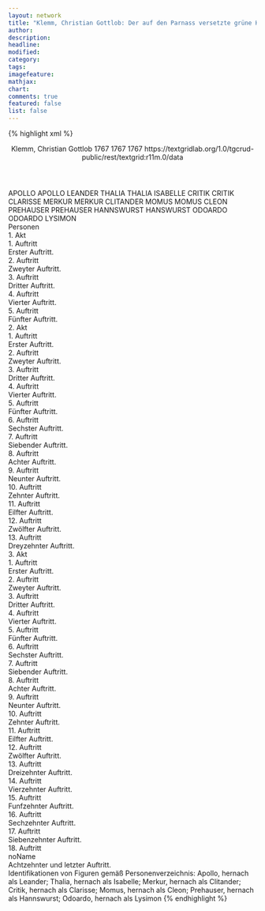 ```yaml
---
layout: network
title: "Klemm, Christian Gottlob: Der auf den Parnass versetzte grüne Hut (1767)"
author:
description:
headline:
modified:
category:
tags:
imagefeature: 
mathjax: 
chart: 
comments: true
featured: false
list: false
---
```

{% highlight xml %}
<?xml-model href="https://raw.githubusercontent.com/DLiNa/project/master/rules/lina.rnc"?><?xml-model href="https://raw.githubusercontent.com/DLiNa/project/master/rules/lina.sch"?>
<play xmlns="http://lina.digital">
  <header>
    <title>Der auf den Parnass versetzte grüne Hut</title>
    <subtitle/>
    <genretitle/>
    <author>Klemm, Christian Gottlob</author>
    <date type="print" when="1767">1767</date>
    <date type="premiere" when="1767">1767</date>
    <date type="written" when="1767">1767</date>
    <source>https://textgridlab.org/1.0/tgcrud-public/rest/textgrid:r11m.0/data</source>
  </header>
  <personae>
    <character>
      <name>APOLLO</name>
      <alias xml:id="apollo">
        <name>APOLLO</name>
      </alias>
      <alias xml:id="leander">
        <name>LEANDER</name>
      </alias>
    </character>
    <character>
      <name>THALIA</name>
      <alias xml:id="thalia">
        <name>THALIA</name>
      </alias>
      <alias xml:id="isabelle">
        <name>ISABELLE</name>
      </alias>
    </character>
    <character>
      <name>CRITIK</name>
      <alias xml:id="critik">
        <name>CRITIK</name>
      </alias>
      <alias xml:id="clarisse">
        <name>CLARISSE</name>
      </alias>
    </character>
    <character>
      <name>MERKUR</name>
      <alias xml:id="merkur">
        <name>MERKUR</name>
      </alias>
      <alias xml:id="clitander">
        <name>CLITANDER</name>
      </alias>
    </character>
    <character>
      <name>MOMUS</name>
      <alias xml:id="momus">
        <name>MOMUS</name>
      </alias>
      <alias xml:id="cleon">
        <name>CLEON</name>
      </alias>
    </character>
    <character>
      <name>PREHAUSER</name>
      <alias xml:id="prehauser">
        <name>PREHAUSER</name>
      </alias>
      <alias xml:id="hannswurst">
        <name>HANNSWURST</name>
      </alias>
      <alias xml:id="hanswurst">
        <name>HANSWURST</name>
      </alias>
    </character>
    <character>
      <name>ODOARDO</name>
      <alias xml:id="odoardo">
        <name>ODOARDO</name>
      </alias>
      <alias xml:id="lysimon">
        <name>LYSIMON</name>
      </alias>
    </character>
  </personae>
  <text>
    <div>
      <head>Personen</head>
    </div>
    <div>
      <head>1. Akt</head>
      <div>
        <head>1. Auftritt</head>
        <div>
          <head>Erster Auftritt.</head>
          <sp who="#apollo">
            <amount n="4" unit="speech_acts"/>
            <amount n="190" unit="words"/>
            <amount n="1140" unit="chars"/>
          </sp>
          <sp who="#thalia">
            <amount n="3" unit="speech_acts"/>
            <amount n="204" unit="words"/>
            <amount n="1191" unit="chars"/>
          </sp>
        </div>
      </div>
      <div>
        <head>2. Auftritt</head>
        <div>
          <head>Zweyter Auftritt.</head>
          <sp who="#critik">
            <amount n="7" unit="speech_acts"/>
            <amount n="195" unit="words"/>
            <amount n="2" unit="lines"/>
            <amount n="1090" unit="chars"/>
          </sp>
          <sp who="#apollo">
            <amount n="6" unit="speech_acts"/>
            <amount n="617" unit="words"/>
            <amount n="3" unit="lines"/>
            <amount n="3605" unit="chars"/>
          </sp>
          <sp who="#thalia">
            <amount n="2" unit="speech_acts"/>
            <amount n="31" unit="words"/>
            <amount n="2" unit="lines"/>
            <amount n="185" unit="chars"/>
          </sp>
        </div>
      </div>
      <div>
        <head>3. Auftritt</head>
        <div>
          <head>Dritter Auftritt.</head>
          <sp who="#merkur">
            <amount n="8" unit="speech_acts"/>
            <amount n="309" unit="words"/>
            <amount n="3" unit="lines"/>
            <amount n="1716" unit="chars"/>
          </sp>
          <sp who="#apollo">
            <amount n="5" unit="speech_acts"/>
            <amount n="100" unit="words"/>
            <amount n="3" unit="lines"/>
            <amount n="580" unit="chars"/>
          </sp>
          <sp who="#thalia">
            <amount n="2" unit="speech_acts"/>
            <amount n="30" unit="words"/>
            <amount n="2" unit="lines"/>
            <amount n="177" unit="chars"/>
          </sp>
          <sp who="#critik">
            <amount n="5" unit="speech_acts"/>
            <amount n="114" unit="words"/>
            <amount n="3" unit="lines"/>
            <amount n="600" unit="chars"/>
          </sp>
        </div>
      </div>
      <div>
        <head>4. Auftritt</head>
        <div>
          <head>Vierter Auftritt.</head>
          <sp who="#critik">
            <amount n="1" unit="speech_acts"/>
            <amount n="121" unit="words"/>
            <amount n="694" unit="chars"/>
          </sp>
        </div>
      </div>
      <div>
        <head>5. Auftritt</head>
        <div>
          <head>Fünfter Auftritt.</head>
          <sp who="#momus">
            <amount n="12" unit="speech_acts"/>
            <amount n="217" unit="words"/>
            <amount n="14" unit="lines"/>
            <amount n="1067" unit="chars"/>
          </sp>
          <sp who="#critik">
            <amount n="11" unit="speech_acts"/>
            <amount n="146" unit="words"/>
            <amount n="8" unit="lines"/>
            <amount n="736" unit="chars"/>
          </sp>
        </div>
      </div>
    </div>
    <div>
      <head>2. Akt</head>
      <div>
        <head>1. Auftritt</head>
        <div>
          <head>Erster Auftritt.</head>
          <sp who="#clitander">
            <amount n="13" unit="speech_acts"/>
            <amount n="234" unit="words"/>
            <amount n="7" unit="lines"/>
            <amount n="1269" unit="chars"/>
          </sp>
          <sp who="#prehauser">
            <amount n="12" unit="speech_acts"/>
            <amount n="220" unit="words"/>
            <amount n="8" unit="lines"/>
            <amount n="1154" unit="chars"/>
          </sp>
        </div>
      </div>
      <div>
        <head>2. Auftritt</head>
        <div>
          <head>Zweyter Auftritt.</head>
          <sp who="#clarisse">
            <amount n="4" unit="speech_acts"/>
            <amount n="51" unit="words"/>
            <amount n="3" unit="lines"/>
            <amount n="252" unit="chars"/>
          </sp>
          <sp who="#leander">
            <amount n="2" unit="speech_acts"/>
            <amount n="17" unit="words"/>
            <amount n="2" unit="lines"/>
            <amount n="84" unit="chars"/>
          </sp>
          <sp who="#clitander">
            <amount n="3" unit="speech_acts"/>
            <amount n="27" unit="words"/>
            <amount n="3" unit="lines"/>
            <amount n="150" unit="chars"/>
          </sp>
          <sp who="#isabelle">
            <amount n="2" unit="speech_acts"/>
            <amount n="6" unit="words"/>
            <amount n="2" unit="lines"/>
            <amount n="43" unit="chars"/>
          </sp>
          <sp who="#cleon">
            <amount n="1" unit="speech_acts"/>
            <amount n="9" unit="words"/>
            <amount n="1" unit="lines"/>
            <amount n="49" unit="chars"/>
          </sp>
        </div>
      </div>
      <div>
        <head>3. Auftritt</head>
        <div>
          <head>Dritter Auftritt.</head>
          <sp who="#leander">
            <amount n="4" unit="speech_acts"/>
            <amount n="194" unit="words"/>
            <amount n="2" unit="lines"/>
            <amount n="1187" unit="chars"/>
          </sp>
          <sp who="#isabelle">
            <amount n="1" unit="speech_acts"/>
            <amount n="19" unit="words"/>
            <amount n="1" unit="lines"/>
            <amount n="91" unit="chars"/>
          </sp>
          <sp who="#prehauser">
            <amount n="2" unit="speech_acts"/>
            <amount n="21" unit="words"/>
            <amount n="2" unit="lines"/>
            <amount n="119" unit="chars"/>
          </sp>
          <sp who="#odoardo">
            <amount n="4" unit="speech_acts"/>
            <amount n="50" unit="words"/>
            <amount n="4" unit="lines"/>
            <amount n="283" unit="chars"/>
          </sp>
          <sp who="#clitander">
            <amount n="1" unit="speech_acts"/>
            <amount n="5" unit="words"/>
            <amount n="1" unit="lines"/>
            <amount n="30" unit="chars"/>
          </sp>
          <sp who="#cleon">
            <amount n="1" unit="speech_acts"/>
            <amount n="10" unit="words"/>
            <amount n="1" unit="lines"/>
            <amount n="49" unit="chars"/>
          </sp>
          <sp who="#clarisse">
            <amount n="2" unit="speech_acts"/>
            <amount n="9" unit="words"/>
            <amount n="2" unit="lines"/>
            <amount n="46" unit="chars"/>
          </sp>
        </div>
      </div>
      <div>
        <head>4. Auftritt</head>
        <div>
          <head>Vierter Auftritt.</head>
          <sp who="#clarisse">
            <amount n="7" unit="speech_acts"/>
            <amount n="175" unit="words"/>
            <amount n="5" unit="lines"/>
            <amount n="936" unit="chars"/>
          </sp>
          <sp who="#lysimon">
            <amount n="6" unit="speech_acts"/>
            <amount n="61" unit="words"/>
            <amount n="5" unit="lines"/>
            <amount n="328" unit="chars"/>
          </sp>
        </div>
      </div>
      <div>
        <head>5. Auftritt</head>
        <div>
          <head>Fünfter Auftritt.</head>
          <sp who="#lysimon">
            <amount n="20" unit="speech_acts"/>
            <amount n="458" unit="words"/>
            <amount n="14" unit="lines"/>
            <amount n="2372" unit="chars"/>
          </sp>
          <sp who="#isabelle">
            <amount n="19" unit="speech_acts"/>
            <amount n="407" unit="words"/>
            <amount n="12" unit="lines"/>
            <amount n="2316" unit="chars"/>
          </sp>
        </div>
      </div>
      <div>
        <head>6. Auftritt</head>
        <div>
          <head>Sechster Auftritt.</head>
          <sp who="#clitander">
            <amount n="8" unit="speech_acts"/>
            <amount n="323" unit="words"/>
            <amount n="2" unit="lines"/>
            <amount n="1840" unit="chars"/>
          </sp>
          <sp who="#leander">
            <amount n="8" unit="speech_acts"/>
            <amount n="101" unit="words"/>
            <amount n="6" unit="lines"/>
            <amount n="547" unit="chars"/>
          </sp>
        </div>
      </div>
      <div>
        <head>7. Auftritt</head>
        <div>
          <head>Siebender Auftritt.</head>
          <sp who="#isabelle">
            <amount n="6" unit="speech_acts"/>
            <amount n="88" unit="words"/>
            <amount n="4" unit="lines"/>
            <amount n="484" unit="chars"/>
          </sp>
          <sp who="#clitander">
            <amount n="4" unit="speech_acts"/>
            <amount n="54" unit="words"/>
            <amount n="3" unit="lines"/>
            <amount n="297" unit="chars"/>
          </sp>
          <sp who="#leander">
            <amount n="4" unit="speech_acts"/>
            <amount n="47" unit="words"/>
            <amount n="3" unit="lines"/>
            <amount n="245" unit="chars"/>
          </sp>
        </div>
      </div>
      <div>
        <head>8. Auftritt</head>
        <div>
          <head>Achter Auftritt.</head>
          <sp who="#isabelle">
            <amount n="5" unit="speech_acts"/>
            <amount n="83" unit="words"/>
            <amount n="3" unit="lines"/>
            <amount n="510" unit="chars"/>
          </sp>
          <sp who="#leander">
            <amount n="4" unit="speech_acts"/>
            <amount n="347" unit="words"/>
            <amount n="2" unit="lines"/>
            <amount n="1932" unit="chars"/>
          </sp>
        </div>
      </div>
      <div>
        <head>9. Auftritt</head>
        <div>
          <head>Neunter Auftritt.</head>
          <sp who="#cleon">
            <amount n="9" unit="speech_acts"/>
            <amount n="273" unit="words"/>
            <amount n="2" unit="lines"/>
            <amount n="1523" unit="chars"/>
          </sp>
          <sp who="#isabelle">
            <amount n="3" unit="speech_acts"/>
            <amount n="39" unit="words"/>
            <amount n="2" unit="lines"/>
            <amount n="202" unit="chars"/>
          </sp>
          <sp who="#leander">
            <amount n="7" unit="speech_acts"/>
            <amount n="76" unit="words"/>
            <amount n="6" unit="lines"/>
            <amount n="433" unit="chars"/>
          </sp>
        </div>
      </div>
      <div>
        <head>10. Auftritt</head>
        <div>
          <head>Zehnter Auftritt.</head>
          <sp who="#lysimon">
            <amount n="2" unit="speech_acts"/>
            <amount n="50" unit="words"/>
            <amount n="1" unit="lines"/>
            <amount n="277" unit="chars"/>
          </sp>
          <sp who="#cleon">
            <amount n="4" unit="speech_acts"/>
            <amount n="30" unit="words"/>
            <amount n="4" unit="lines"/>
            <amount n="178" unit="chars"/>
          </sp>
          <sp who="#clitander">
            <amount n="2" unit="speech_acts"/>
            <amount n="17" unit="words"/>
            <amount n="2" unit="lines"/>
            <amount n="90" unit="chars"/>
          </sp>
          <sp who="#leander">
            <amount n="2" unit="speech_acts"/>
            <amount n="25" unit="words"/>
            <amount n="2" unit="lines"/>
            <amount n="164" unit="chars"/>
          </sp>
          <sp who="#isabelle">
            <amount n="1" unit="speech_acts"/>
            <amount n="8" unit="words"/>
            <amount n="1" unit="lines"/>
            <amount n="48" unit="chars"/>
          </sp>
        </div>
      </div>
      <div>
        <head>11. Auftritt</head>
        <div>
          <head>Eilfter Auftritt.</head>
          <sp who="#leander">
            <amount n="1" unit="speech_acts"/>
            <amount n="96" unit="words"/>
            <amount n="564" unit="chars"/>
          </sp>
        </div>
      </div>
      <div>
        <head>12. Auftritt</head>
        <div>
          <head>Zwölfter Auftritt.</head>
          <sp who="#clarisse">
            <amount n="9" unit="speech_acts"/>
            <amount n="133" unit="words"/>
            <amount n="6" unit="lines"/>
            <amount n="678" unit="chars"/>
          </sp>
          <sp who="#leander">
            <amount n="9" unit="speech_acts"/>
            <amount n="84" unit="words"/>
            <amount n="8" unit="lines"/>
            <amount n="445" unit="chars"/>
          </sp>
        </div>
      </div>
      <div>
        <head>13. Auftritt</head>
        <div>
          <head>Dreyzehnter Auftritt.</head>
          <sp who="#leander">
            <amount n="8" unit="speech_acts"/>
            <amount n="120" unit="words"/>
            <amount n="5" unit="lines"/>
            <amount n="658" unit="chars"/>
          </sp>
          <sp who="#hannswurst">
            <amount n="8" unit="speech_acts"/>
            <amount n="218" unit="words"/>
            <amount n="3" unit="lines"/>
            <amount n="1147" unit="chars"/>
          </sp>
        </div>
      </div>
    </div>
    <div>
      <head>3. Akt</head>
      <div>
        <head>1. Auftritt</head>
        <div>
          <head>Erster Auftritt.</head>
          <sp who="#hannswurst">
            <amount n="17" unit="speech_acts"/>
            <amount n="366" unit="words"/>
            <amount n="9" unit="lines"/>
            <amount n="2003" unit="chars"/>
          </sp>
          <sp who="#clarisse">
            <amount n="16" unit="speech_acts"/>
            <amount n="225" unit="words"/>
            <amount n="15" unit="lines"/>
            <amount n="1108" unit="chars"/>
          </sp>
        </div>
      </div>
      <div>
        <head>2. Auftritt</head>
        <div>
          <head>Zweyter Auftritt.</head>
          <sp who="#leander">
            <amount n="3" unit="speech_acts"/>
            <amount n="28" unit="words"/>
            <amount n="3" unit="lines"/>
            <amount n="158" unit="chars"/>
          </sp>
          <sp who="#isabelle">
            <amount n="2" unit="speech_acts"/>
            <amount n="22" unit="words"/>
            <amount n="2" unit="lines"/>
            <amount n="113" unit="chars"/>
          </sp>
          <sp who="#clarisse">
            <amount n="1" unit="speech_acts"/>
            <amount n="3" unit="words"/>
            <amount n="1" unit="lines"/>
            <amount n="15" unit="chars"/>
          </sp>
          <sp who="#hannswurst">
            <amount n="1" unit="speech_acts"/>
            <amount n="3" unit="words"/>
            <amount n="1" unit="lines"/>
            <amount n="19" unit="chars"/>
          </sp>
        </div>
      </div>
      <div>
        <head>3. Auftritt</head>
        <div>
          <head>Dritter Auftritt.</head>
          <sp who="#lysimon">
            <amount n="3" unit="speech_acts"/>
            <amount n="29" unit="words"/>
            <amount n="3" unit="lines"/>
            <amount n="148" unit="chars"/>
          </sp>
          <sp who="#clarisse">
            <amount n="1" unit="speech_acts"/>
            <amount n="31" unit="words"/>
            <amount n="164" unit="chars"/>
          </sp>
          <sp who="#leander">
            <amount n="2" unit="speech_acts"/>
            <amount n="41" unit="words"/>
            <amount n="1" unit="lines"/>
            <amount n="222" unit="chars"/>
          </sp>
          <sp who="#clitander">
            <amount n="1" unit="speech_acts"/>
            <amount n="5" unit="words"/>
            <amount n="1" unit="lines"/>
            <amount n="25" unit="chars"/>
          </sp>
        </div>
      </div>
      <div>
        <head>4. Auftritt</head>
        <div>
          <head>Vierter Auftritt.</head>
          <sp who="#hanswurst">
            <amount n="1" unit="speech_acts"/>
            <amount n="12" unit="words"/>
            <amount n="1" unit="lines"/>
            <amount n="64" unit="chars"/>
          </sp>
          <sp who="#lysimon">
            <amount n="6" unit="speech_acts"/>
            <amount n="64" unit="words"/>
            <amount n="5" unit="lines"/>
            <amount n="323" unit="chars"/>
          </sp>
          <sp who="#hannswurst">
            <amount n="9" unit="speech_acts"/>
            <amount n="272" unit="words"/>
            <amount n="3" unit="lines"/>
            <amount n="1525" unit="chars"/>
          </sp>
          <sp who="#isabelle">
            <amount n="3" unit="speech_acts"/>
            <amount n="22" unit="words"/>
            <amount n="3" unit="lines"/>
            <amount n="105" unit="chars"/>
          </sp>
          <sp who="#clarisse">
            <amount n="2" unit="speech_acts"/>
            <amount n="18" unit="words"/>
            <amount n="2" unit="lines"/>
            <amount n="100" unit="chars"/>
          </sp>
        </div>
      </div>
      <div>
        <head>5. Auftritt</head>
        <div>
          <head>Fünfter Auftritt.</head>
          <sp who="#lysimon">
            <amount n="16" unit="speech_acts"/>
            <amount n="140" unit="words"/>
            <amount n="15" unit="lines"/>
            <amount n="704" unit="chars"/>
          </sp>
          <sp who="#hannswurst">
            <amount n="16" unit="speech_acts"/>
            <amount n="222" unit="words"/>
            <amount n="12" unit="lines"/>
            <amount n="1177" unit="chars"/>
          </sp>
        </div>
      </div>
      <div>
        <head>6. Auftritt</head>
        <div>
          <head>Sechster Auftritt.</head>
          <sp who="#lysimon">
            <amount n="7" unit="speech_acts"/>
            <amount n="68" unit="words"/>
            <amount n="7" unit="lines"/>
            <amount n="323" unit="chars"/>
          </sp>
          <sp who="#cleon">
            <amount n="6" unit="speech_acts"/>
            <amount n="55" unit="words"/>
            <amount n="5" unit="lines"/>
            <amount n="291" unit="chars"/>
          </sp>
        </div>
      </div>
      <div>
        <head>7. Auftritt</head>
        <div>
          <head>Siebender Auftritt.</head>
          <sp who="#hannswurst">
            <amount n="25" unit="speech_acts"/>
            <amount n="443" unit="words"/>
            <amount n="17" unit="lines"/>
            <amount n="2346" unit="chars"/>
          </sp>
          <sp who="#lysimon">
            <amount n="11" unit="speech_acts"/>
            <amount n="84" unit="words"/>
            <amount n="11" unit="lines"/>
            <amount n="436" unit="chars"/>
          </sp>
          <sp who="#cleon">
            <amount n="15" unit="speech_acts"/>
            <amount n="119" unit="words"/>
            <amount n="15" unit="lines"/>
            <amount n="624" unit="chars"/>
          </sp>
        </div>
      </div>
      <div>
        <head>8. Auftritt</head>
        <div>
          <head>Achter Auftritt.</head>
          <sp who="#lysimon">
            <amount n="6" unit="speech_acts"/>
            <amount n="117" unit="words"/>
            <amount n="3" unit="lines"/>
            <amount n="624" unit="chars"/>
          </sp>
          <sp who="#isabelle">
            <amount n="2" unit="speech_acts"/>
            <amount n="7" unit="words"/>
            <amount n="2" unit="lines"/>
            <amount n="36" unit="chars"/>
          </sp>
          <sp who="#leander">
            <amount n="3" unit="speech_acts"/>
            <amount n="117" unit="words"/>
            <amount n="1" unit="lines"/>
            <amount n="676" unit="chars"/>
          </sp>
          <sp who="#clarisse">
            <amount n="2" unit="speech_acts"/>
            <amount n="29" unit="words"/>
            <amount n="1" unit="lines"/>
            <amount n="163" unit="chars"/>
          </sp>
        </div>
      </div>
      <div>
        <head>9. Auftritt</head>
        <div>
          <head>Neunter Auftritt.</head>
          <sp who="#hannswurst">
            <amount n="24" unit="speech_acts"/>
            <amount n="577" unit="words"/>
            <amount n="16" unit="lines"/>
            <amount n="3254" unit="chars"/>
          </sp>
          <sp who="#lysimon">
            <amount n="9" unit="speech_acts"/>
            <amount n="91" unit="words"/>
            <amount n="8" unit="lines"/>
            <amount n="453" unit="chars"/>
          </sp>
          <sp who="#clarisse">
            <amount n="18" unit="speech_acts"/>
            <amount n="197" unit="words"/>
            <amount n="15" unit="lines"/>
            <amount n="1044" unit="chars"/>
          </sp>
        </div>
      </div>
      <div>
        <head>10. Auftritt</head>
        <div>
          <head>Zehnter Auftritt.</head>
          <sp who="#lysimon">
            <amount n="1" unit="speech_acts"/>
            <amount n="55" unit="words"/>
            <amount n="306" unit="chars"/>
          </sp>
        </div>
      </div>
      <div>
        <head>11. Auftritt</head>
        <div>
          <head>Eilfter Auftritt.</head>
          <sp who="#lysimon">
            <amount n="3" unit="speech_acts"/>
            <amount n="62" unit="words"/>
            <amount n="2" unit="lines"/>
            <amount n="344" unit="chars"/>
          </sp>
          <sp who="#leander">
            <amount n="2" unit="speech_acts"/>
            <amount n="27" unit="words"/>
            <amount n="2" unit="lines"/>
            <amount n="162" unit="chars"/>
          </sp>
        </div>
      </div>
      <div>
        <head>12. Auftritt</head>
        <div>
          <head>Zwölfter Auftritt.</head>
          <sp who="#clarisse">
            <amount n="2" unit="speech_acts"/>
            <amount n="53" unit="words"/>
            <amount n="1" unit="lines"/>
            <amount n="302" unit="chars"/>
          </sp>
          <sp who="#clitander">
            <amount n="1" unit="speech_acts"/>
            <amount n="10" unit="words"/>
            <amount n="1" unit="lines"/>
            <amount n="60" unit="chars"/>
          </sp>
          <sp who="#lysimon">
            <amount n="1" unit="speech_acts"/>
            <amount n="15" unit="words"/>
            <amount n="1" unit="lines"/>
            <amount n="73" unit="chars"/>
          </sp>
        </div>
      </div>
      <div>
        <head>13. Auftritt</head>
        <div>
          <head>Dreizehnter Auftritt.</head>
          <sp who="#hannswurst">
            <amount n="6" unit="speech_acts"/>
            <amount n="348" unit="words"/>
            <amount n="2145" unit="chars"/>
          </sp>
          <sp who="#lysimon">
            <amount n="8" unit="speech_acts"/>
            <amount n="164" unit="words"/>
            <amount n="4" unit="lines"/>
            <amount n="875" unit="chars"/>
          </sp>
          <sp who="#clitander">
            <amount n="1" unit="speech_acts"/>
            <amount n="31" unit="words"/>
            <amount n="185" unit="chars"/>
          </sp>
          <sp who="#leander">
            <amount n="4" unit="speech_acts"/>
            <amount n="58" unit="words"/>
            <amount n="2" unit="lines"/>
            <amount n="334" unit="chars"/>
          </sp>
        </div>
      </div>
      <div>
        <head>14. Auftritt</head>
        <div>
          <head>Vierzehnter Auftritt.</head>
          <sp who="#cleon">
            <amount n="2" unit="speech_acts"/>
            <amount n="86" unit="words"/>
            <amount n="1" unit="lines"/>
            <amount n="492" unit="chars"/>
          </sp>
          <sp who="#lysimon">
            <amount n="2" unit="speech_acts"/>
            <amount n="73" unit="words"/>
            <amount n="416" unit="chars"/>
          </sp>
          <sp who="#isabelle">
            <amount n="1" unit="speech_acts"/>
            <amount n="6" unit="words"/>
            <amount n="1" unit="lines"/>
            <amount n="37" unit="chars"/>
          </sp>
          <sp who="#leander">
            <amount n="2" unit="speech_acts"/>
            <amount n="13" unit="words"/>
            <amount n="2" unit="lines"/>
            <amount n="80" unit="chars"/>
          </sp>
          <sp who="#clitander">
            <amount n="1" unit="speech_acts"/>
            <amount n="15" unit="words"/>
            <amount n="1" unit="lines"/>
            <amount n="93" unit="chars"/>
          </sp>
        </div>
      </div>
      <div>
        <head>15. Auftritt</head>
        <div>
          <head>Funfzehnter Auftritt.</head>
          <sp who="#hannswurst">
            <amount n="11" unit="speech_acts"/>
            <amount n="122" unit="words"/>
            <amount n="8" unit="lines"/>
            <amount n="647" unit="chars"/>
          </sp>
          <sp who="#lysimon">
            <amount n="14" unit="speech_acts"/>
            <amount n="178" unit="words"/>
            <amount n="11" unit="lines"/>
            <amount n="900" unit="chars"/>
          </sp>
          <sp who="#cleon">
            <amount n="5" unit="speech_acts"/>
            <amount n="42" unit="words"/>
            <amount n="5" unit="lines"/>
            <amount n="223" unit="chars"/>
          </sp>
          <sp who="#leander">
            <amount n="8" unit="speech_acts"/>
            <amount n="209" unit="words"/>
            <amount n="4" unit="lines"/>
            <amount n="1164" unit="chars"/>
          </sp>
          <sp who="#clarisse">
            <amount n="1" unit="speech_acts"/>
            <amount n="17" unit="words"/>
            <amount n="1" unit="lines"/>
            <amount n="96" unit="chars"/>
          </sp>
          <sp who="#clitander">
            <amount n="2" unit="speech_acts"/>
            <amount n="30" unit="words"/>
            <amount n="1" unit="lines"/>
            <amount n="169" unit="chars"/>
          </sp>
          <sp who="#isabelle">
            <amount n="2" unit="speech_acts"/>
            <amount n="14" unit="words"/>
            <amount n="2" unit="lines"/>
            <amount n="86" unit="chars"/>
          </sp>
        </div>
      </div>
      <div>
        <head>16. Auftritt</head>
        <div>
          <head>Sechzehnter Auftritt.</head>
          <sp who="#hannswurst">
            <amount n="5" unit="speech_acts"/>
            <amount n="43" unit="words"/>
            <amount n="5" unit="lines"/>
            <amount n="221" unit="chars"/>
          </sp>
          <sp who="#lysimon">
            <amount n="4" unit="speech_acts"/>
            <amount n="38" unit="words"/>
            <amount n="4" unit="lines"/>
            <amount n="237" unit="chars"/>
          </sp>
        </div>
      </div>
      <div>
        <head>17. Auftritt</head>
        <div>
          <head>Siebenzehnter Auftritt.</head>
          <sp who="#hannswurst">
            <amount n="2" unit="speech_acts"/>
            <amount n="14" unit="words"/>
            <amount n="2" unit="lines"/>
            <amount n="73" unit="chars"/>
          </sp>
          <sp who="#lysimon">
            <amount n="3" unit="speech_acts"/>
            <amount n="10" unit="words"/>
            <amount n="3" unit="lines"/>
            <amount n="62" unit="chars"/>
          </sp>
          <sp who="#leander">
            <amount n="3" unit="speech_acts"/>
            <amount n="366" unit="words"/>
            <amount n="1" unit="lines"/>
            <amount n="2413" unit="chars"/>
          </sp>
          <sp who="#isabelle">
            <amount n="2" unit="speech_acts"/>
            <amount n="46" unit="words"/>
            <amount n="277" unit="chars"/>
          </sp>
          <sp who="#clarisse">
            <amount n="2" unit="speech_acts"/>
            <amount n="66" unit="words"/>
            <amount n="397" unit="chars"/>
          </sp>
          <sp who="#cleon">
            <amount n="2" unit="speech_acts"/>
            <amount n="37" unit="words"/>
            <amount n="1" unit="lines"/>
            <amount n="199" unit="chars"/>
          </sp>
        </div>
      </div>
      <div>
        <head>18. Auftritt</head>
        <div>
          <head>noName</head>
          <div>
            <head>Achtzehnter und letzter Auftritt.</head>
            <sp who="#leander">
              <amount n="3" unit="speech_acts"/>
              <amount n="192" unit="words"/>
              <amount n="1" unit="lines"/>
              <amount n="1107" unit="chars"/>
            </sp>
            <sp who="#clarisse">
              <amount n="1" unit="speech_acts"/>
              <amount n="4" unit="words"/>
              <amount n="1" unit="lines"/>
              <amount n="28" unit="chars"/>
            </sp>
            <sp who="#prehauser">
              <amount n="5" unit="speech_acts"/>
              <amount n="94" unit="words"/>
              <amount n="3" unit="lines"/>
              <amount n="493" unit="chars"/>
            </sp>
            <sp who="#isabelle">
              <amount n="2" unit="speech_acts"/>
              <amount n="67" unit="words"/>
              <amount n="1" unit="lines"/>
              <amount n="398" unit="chars"/>
            </sp>
          </div>
        </div>
      </div>
    </div>
  </text>
  <documentation>
    <change n="1" type="other" who="peertrilcke">
      <path/>
      <orig/>
      <corr/>
      <comment>Identifikationen von Figuren gemäß Personenverzeichnis: Apollo, hernach als Leander; Thalia, hernach als Isabelle; Merkur, hernach als Clitander; Critik, hernach als Clarisse; Momus, hernach als Cleon; Prehauser, hernach als Hannswurst; Odoardo, hernach als Lysimon</comment>
    </change>
  </documentation>
</play>
{% endhighlight %}